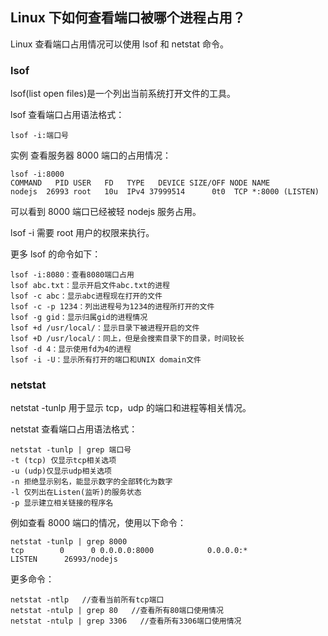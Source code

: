 ## Linux 下如何查看端口被哪个进程占用？

Linux 查看端口占用情况可以使用 lsof 和 netstat 命令。

### lsof
lsof(list open files)是一个列出当前系统打开文件的工具。

lsof 查看端口占用语法格式：


```
lsof -i:端口号
```

实例
查看服务器 8000 端口的占用情况：


```
lsof -i:8000
COMMAND   PID USER   FD   TYPE   DEVICE SIZE/OFF NODE NAME
nodejs  26993 root   10u  IPv4 37999514      0t0  TCP *:8000 (LISTEN)
```

可以看到 8000 端口已经被轻 nodejs 服务占用。

lsof -i 需要 root 用户的权限来执行。

更多 lsof 的命令如下：


```
lsof -i:8080：查看8080端口占用
lsof abc.txt：显示开启文件abc.txt的进程
lsof -c abc：显示abc进程现在打开的文件
lsof -c -p 1234：列出进程号为1234的进程所打开的文件
lsof -g gid：显示归属gid的进程情况
lsof +d /usr/local/：显示目录下被进程开启的文件
lsof +D /usr/local/：同上，但是会搜索目录下的目录，时间较长
lsof -d 4：显示使用fd为4的进程
lsof -i -U：显示所有打开的端口和UNIX domain文件
```

### netstat
netstat -tunlp 用于显示 tcp，udp 的端口和进程等相关情况。

netstat 查看端口占用语法格式：


```
netstat -tunlp | grep 端口号
-t (tcp) 仅显示tcp相关选项
-u (udp)仅显示udp相关选项
-n 拒绝显示别名，能显示数字的全部转化为数字
-l 仅列出在Listen(监听)的服务状态
-p 显示建立相关链接的程序名
```

例如查看 8000 端口的情况，使用以下命令：

```
netstat -tunlp | grep 8000
tcp        0      0 0.0.0.0:8000            0.0.0.0:*               LISTEN      26993/nodejs
```
   
更多命令：


```
netstat -ntlp   //查看当前所有tcp端口
netstat -ntulp | grep 80   //查看所有80端口使用情况
netstat -ntulp | grep 3306   //查看所有3306端口使用情况
```
